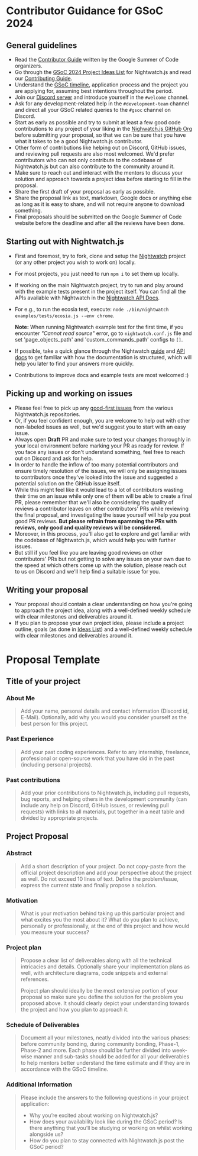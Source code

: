 # Contributor Guidance for GSoC 2024

## General guidelines

* Read the [Contributor Guide](https://google.github.io/gsocguides/student/) written by the Google Summer of Code organizers.
* Go through the [GSoC 2024 Project Ideas List](GSoC-2024-Ideas.md) for Nightwatch.js and read our [Contributing Guide](https://github.com/nightwatchjs/nightwatch/blob/main/CONTRIBUTING.md).
* Understand the [GSoC timeline](https://developers.google.com/open-source/gsoc/timeline), application process and the project you are applying for, assuming best intentions throughout the period.
* Join our [Discord server](https://discord.com/invite/SN8Da2X) and introduce yourself in the `#welcome` channel.
* Ask for any development-related help in the `#development-team` channel and direct all your GSoC related queries to the `#gsoc` channel on Discord.
* Start as early as possible and try to submit at least a few good code contributions to any project of your liking in the [Nighwatch.js GitHub Org](https://github.com/nightwatchjs) before submitting your proposal, so that we can be sure that you have what it takes to be a good Nightwatch.js contributor.
* Other form of contributions like helping out on Discord, GitHub issues, and reviewing pull requests are also most welcomed. We'd prefer contributors who can not only contribute to the codebase of Nightwatch.js but can also contribute to the community around it.
* Make sure to reach out and interact with the mentors to discuss your solution and approach towards a project idea before starting to fill in the proposal.
* Share the first draft of your proposal as early as possible.
* Share the proposal link as text, markdown, Google docs or anything else as long as it is easy to share, and will not require anyone to download something.
* Final proposals should be submitted on the Google Summer of Code website before the deadline and after all the reviews have been done.

## Starting out with Nightwatch.js

* First and foremost, try to fork, clone and setup the [Nightwatch](https://github.com/nightwatchjs/nightwatch) project (or any other project you wish to work on) locally.
* For most projects, you just need to run `npm i` to set them up locally.
* If working on the main Nightwatch project, try to run and play around with the example tests present in the project itself. You can find all the APIs available with Nightwatch in the [Nightwatch API Docs](https://nightwatchjs.org/api/).
* For e.g., to run the ecosia test, execute: `node ./bin/nightwatch examples/tests/ecosia.js --env chrome`.  

  __Note:__ When running Nightwatch example test for the first time, if you encounter _"Cannot read source"_ error, go to `nightwatch.conf.js` file and set 'page_objects_path' and 'custom_commands_path' configs to `[]`.
* If possible, take a quick glance through the Nightwatch [guide](https://nightwatchjs.org/guide/overview/what-is-nightwatch.html) and [API docs](https://nightwatchjs.org/api/) to get familiar with how the documentation is structured, which will help you later to find your answers more quickly.
* Contributions to improve docs and example tests are most welcomed :)

## Picking up and working on issues

* Please feel free to pick up any [good-first issues](https://github.com/issues?q=is%3Aissue+org%3Anightwatchjs+archived%3Afalse+label%3A%22good+first+issue%22+is%3Aopen) from the various Nightwatch.js repositories.
* Or, if you feel confident enough, you are welcome to help out with other non-labeled issues as well, but we'd suggest you to start with an easy issue.
* Always open __Draft__ PR and make sure to test your changes thoroughly in your local environment before marking your PR as ready for review. If you face any issues or don't understand something, feel free to reach out on Discord and ask for help.
* In order to handle the inflow of too many potential contributors and ensure timely resolution of the issues, we will only be assigning issues to contributors once they've looked into the issue and suggested a potential solution on the GitHub issue itself.
* While this might feel like it would lead to a lot of contributors wasting their time on an issue while only one of them will be able to create a final PR, please remember that we'll also be considering the quality of reviews a contributor leaves on other contributors' PRs while reviewing the final proposal, and investigating the issue yourself will help you post good PR reviews. __But please refrain from spamming the PRs with reviews, only good and quality reviews will be considered.__
* Moreover, in this process, you'll also get to explore and get familiar with the codebase of Nightwatch.js, which would help you with further issues.
* But still if you feel like you are leaving good reviews on other contributors' PRs but not getting to solve any issues on your own due to the speed at which others come up with the solution, please reach out to us on Discord and we'll help find a suitable issue for you.

## Writing your proposal

* Your proposal should contain a clear understanding on how you're going to approach the project idea, along with a well-defined weekly schedule with clear milestones and deliverables around it.
* If you plan to propose your own project idea, please include a project outline, goals (as done in [Ideas List](GSoC-2024-Ideas.md)) and a well-defined weekly schedule with clear milestones and deliverables around it.

# Proposal Template

## Title of your project

### About Me

> Add your name, personal details and contact information (Discord id, E-Mail). Optionally, add why you would you consider yourself as the best person for this project.

### Past Experience

> Add your past coding experiences. Refer to any internship, freelance, professional or open-source work that you have did in the past (including personal projects).

### Past contributions

> Add your prior contributions to Nightwatch.js, including pull requests, bug reports, and helping others in the development community (can include any help on Discord, GitHub issues, or reviewing pull requests) with links to all materials, put together in a neat table and divided by appropriate projects.

## Project Proposal

### Abstract

> Add a short description of your project. Do not copy-paste from the official project description and add your perspective about the project as well. Do not exceed 10 lines of text. Define the problem/issue, express the current state and finally propose a solution.

### Motivation

> What is your motivation behind taking up this particular project and what excites you the most about it? What do you plan to achieve, personally or professionally, at the end of this project and how would you measure your success?

### Project plan

> Propose a clear list of deliverables along with all the technical intricacies and details. Optionally share your implementation plans as well, with architecture diagrams, code snippets and external references.
>
> Project plan should ideally be the most extensive portion of your proposal so make sure you define the solution for the problem you proposed above. It should clearly depict your understanding towards the project and how you plan to approach it.

### Schedule of Deliverables

> Document all your milestones, neatly divided into the various phases: before community bonding, during community bonding, Phase-1, Phase-2 and more. Each phase should be further divided into week-wise manner and sub-tasks should be added for all your deliverables to help mentors better understand the time estimate and if they are in accordance with the GSoC timeline.

### Additional Information

>Please include the answers to the following questions in your project application:
>
>* Why you’re excited about working on Nightwatch.js?
>* How does your availability look like during the GSoC period? Is there anything that you’ll be studying or working on whilst working alongside us?
>* How do you plan to stay connected with Nightwatch.js post the GSoC period?

